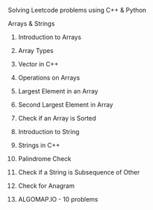 Solving Leetcode problems using C++ & Python

Arrays & Strings 

1. Introduction to Arrays
2. Array Types
3. Vector in C++
4. Operations on Arrays
5. Largest Element in an Array
6. Second Largest Element in Array
7. Check if an Array is Sorted


1. Introduction to String
2. Strings in C++
3. Palindrome Check
4. Check if a String is Subsequence of Other
5. Check for Anagram
6. ALGOMAP.IO - 10 problems
